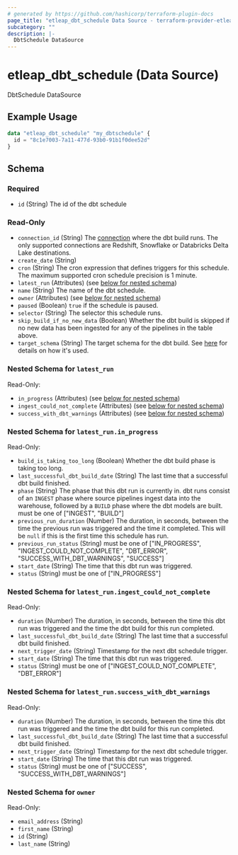 ```yaml
---
# generated by https://github.com/hashicorp/terraform-plugin-docs
page_title: "etleap_dbt_schedule Data Source - terraform-provider-etleap"
subcategory: ""
description: |-
  DbtSchedule DataSource
---
```


# etleap_dbt_schedule (Data Source)

DbtSchedule DataSource

## Example Usage

```terraform
data "etleap_dbt_schedule" "my_dbtschedule" {
  id = "8c1e7003-7a11-477d-93b0-91b1f0dee52d"
}
```

<!-- schema generated by tfplugindocs -->
## Schema

### Required

- `id` (String) The id of the dbt schedule

### Read-Only

- `connection_id` (String) The [connection](https://docs.etleap.com/docs/api-v2/edbec13814bbc-connection) where the dbt build runs. The only supported connections are Redshift, Snowflake or Databricks Delta Lake destinations.
- `create_date` (String)
- `cron` (String) The cron expression that defines triggers for this schedule. The maximum supported cron schedule precision is 1 minute.
- `latest_run` (Attributes) (see [below for nested schema](#nestedatt--latest_run))
- `name` (String) The name of the dbt schedule.
- `owner` (Attributes) (see [below for nested schema](#nestedatt--owner))
- `paused` (Boolean) `true` if the schedule is paused.
- `selector` (String) The selector this schedule runs.
- `skip_build_if_no_new_data` (Boolean) Whether the dbt build is skipped if no new data has been ingested for any of the pipelines in the table above.
- `target_schema` (String) The target schema for the dbt build. See [here](https://docs.getdbt.com/docs/build/custom-schemas) for details on how it's used.

<a id="nestedatt--latest_run"></a>
### Nested Schema for `latest_run`

Read-Only:

- `in_progress` (Attributes) (see [below for nested schema](#nestedatt--latest_run--in_progress))
- `ingest_could_not_complete` (Attributes) (see [below for nested schema](#nestedatt--latest_run--ingest_could_not_complete))
- `success_with_dbt_warnings` (Attributes) (see [below for nested schema](#nestedatt--latest_run--success_with_dbt_warnings))

<a id="nestedatt--latest_run--in_progress"></a>
### Nested Schema for `latest_run.in_progress`

Read-Only:

- `build_is_taking_too_long` (Boolean) Whether the dbt build phase is taking too long.
- `last_successful_dbt_build_date` (String) The last time that a successful dbt build finished.
- `phase` (String) The phase that this dbt run is currently in. dbt runs consist of an `INGEST` phase where source pipelines ingest data into the warehouse, followed by a `BUILD` phase where the dbt models are built. must be one of ["INGEST", "BUILD"]
- `previous_run_duration` (Number) The duration, in seconds, between the time the previous run was triggered and the time it completed. This will be `null` if this is the first time this schedule has run.
- `previous_run_status` (String) must be one of ["IN_PROGRESS", "INGEST_COULD_NOT_COMPLETE", "DBT_ERROR", "SUCCESS_WITH_DBT_WARNINGS", "SUCCESS"]
- `start_date` (String) The time that this dbt run was triggered.
- `status` (String) must be one of ["IN_PROGRESS"]


<a id="nestedatt--latest_run--ingest_could_not_complete"></a>
### Nested Schema for `latest_run.ingest_could_not_complete`

Read-Only:

- `duration` (Number) The duration, in seconds, between the time this dbt run was triggered and the time the dbt build for this run completed.
- `last_successful_dbt_build_date` (String) The last time that a successful dbt build finished.
- `next_trigger_date` (String) Timestamp for the next dbt schedule trigger.
- `start_date` (String) The time that this dbt run was triggered.
- `status` (String) must be one of ["INGEST_COULD_NOT_COMPLETE", "DBT_ERROR"]


<a id="nestedatt--latest_run--success_with_dbt_warnings"></a>
### Nested Schema for `latest_run.success_with_dbt_warnings`

Read-Only:

- `duration` (Number) The duration, in seconds, between the time this dbt run was triggered and the time the dbt build for this run completed.
- `last_successful_dbt_build_date` (String) The last time that a successful dbt build finished.
- `next_trigger_date` (String) Timestamp for the next dbt schedule trigger.
- `start_date` (String) The time that this dbt run was triggered.
- `status` (String) must be one of ["SUCCESS", "SUCCESS_WITH_DBT_WARNINGS"]



<a id="nestedatt--owner"></a>
### Nested Schema for `owner`

Read-Only:

- `email_address` (String)
- `first_name` (String)
- `id` (String)
- `last_name` (String)


